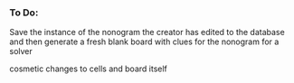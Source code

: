 ### To Do:
Save the instance of the nonogram the creator has edited to the database
and then generate a fresh blank board with clues for the nonogram for a solver

cosmetic changes to cells and board itself